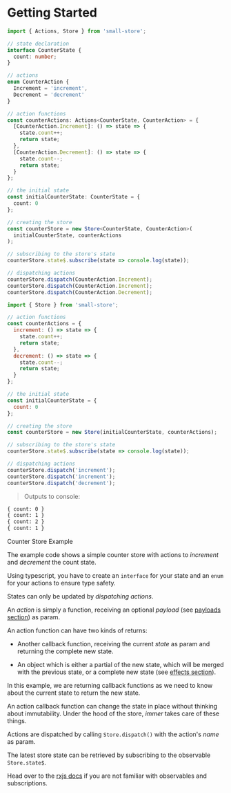 # Getting Started

```typescript
import { Actions, Store } from 'small-store';

// state declaration
interface CounterState {
  count: number;
}

// actions
enum CounterAction {
  Increment = 'increment',
  Decrement = 'decrement'
}

// action functions
const counterActions: Actions<CounterState, CounterAction> = {
  [CounterAction.Increment]: () => state => {
    state.count++;
    return state;
  },
  [CounterAction.Decrement]: () => state => {
    state.count--;
    return state;
  }
};

// the initial state
const initialCounterState: CounterState = {
  count: 0
};

// creating the store
const counterStore = new Store<CounterState, CounterAction>(
  initialCounterState, counterActions
);

// subscribing to the store's state
counterStore.state$.subscribe(state => console.log(state));

// dispatching actions
counterStore.dispatch(CounterAction.Increment);
counterStore.dispatch(CounterAction.Increment);
counterStore.dispatch(CounterAction.Decrement);
```

```javascript
import { Store } from 'small-store';

// action functions
const counterActions = {
  increment: () => state => {
    state.count++;
    return state;
  },
  decrement: () => state => {
    state.count--;
    return state;
  }
};

// the initial state
const initialCounterState = {
  count: 0
};

// creating the store
const counterStore = new Store(initialCounterState, counterActions);

// subscribing to the store's state
counterStore.state$.subscribe(state => console.log(state));

// dispatching actions
counterStore.dispatch('increment');
counterStore.dispatch('increment');
counterStore.dispatch('decrement');
```

> Outputs to console:

```txt
{ count: 0 }
{ count: 1 }
{ count: 2 }
{ count: 1 }
```

<p class="subtitle">Counter Store Example</p>

The example code shows a simple counter store with actions to _increment_ and
_decrement_ the count state.

Using typescript, you have to create an `interface` for your state and an `enum`
for your actions to ensure type safety.

States can only be updated by _dispatching actions_.

An _action_ is simply a function, receiving an optional _payload_ (see
[payloads section](#payloads)) as param.

An action function can have two kinds of returns:

- Another callback function, receiving the current _state_ as param and
  returning the complete new state.

- An object which is either a partial of the new state, which will be merged
  with the previous state, or a complete new state (see
  [effects section](#effects)).

In this example, we are returning callback functions as we need to know about
the current state to return the new state.

<aside class="notice">
An action callback function can change the state in place without thinking about
immutability. Under the hood of the store, <em>immer</em> takes care of these
things.
</aside>

Actions are dispatched by calling `Store.dispatch()` with the action's _name_ as
param.

The latest store state can be retrieved by subscribing to the observable
`Store.state$`.

Head over to the [rxjs docs](https://rxjs-dev.firebaseapp.com/guide/overview)
if you are not familiar with observables and subscriptions.
